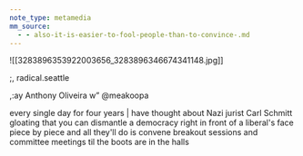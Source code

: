 ```yaml
---
note_type: metamedia
mm_source:
  - - also-it-is-easier-to-fool-people-than-to-convince-.md
---
```


![[3283896353922003656_3283896346674341148.jpg]]

;, radical.seattle

,:ay Anthony Oliveira
w” @meakoopa

every single day for four years | have
thought about Nazi jurist Carl Schmitt
gloating that you can dismantle a
democracy right in front of a liberal's
face piece by piece and all they'll do is
convene breakout sessions and
committee meetings til the boots are
in the halls

